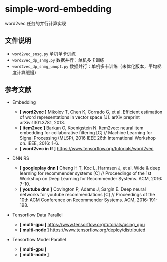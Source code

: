 # simple-word-embedding
word2vec 任务的并行计算实现

## 文件说明

* `word2vec_snsg.py`  单机单卡训练
* `word2vec_dp_snmg.py`  数据并行：单机多卡训练
* `word2vec_dp_snmg_unopt.py`  数据并行：单机多卡训练（未优化版本，平均梯度计算缓慢）

## 参考文献

* Embedding
    - **[ word2vec ]** Mikolov T, Chen K, Corrado G, et al. Efficient estimation of word representations in vector space [J]. arXiv preprint arXiv:1301.3781, 2013.
    - **[ item2vec ]** Barkan O, Koenigstein N. Item2vec: neural item embedding for collaborative filtering [C] // Machine Learning for Signal Processing (MLSP), 2016 IEEE 26th International Workshop on. IEEE, 2016: 1-6.
    - **[ word2vec in tf ]** https://www.tensorflow.org/tutorials/word2vec

* DNN RS
    - **[ googleplay dnn ]** Cheng H T, Koc L, Harmsen J, et al. Wide & deep learning for recommender systems [C] // Proceedings of the 1st Workshop on Deep Learning for Recommender Systems. ACM, 2016: 7-10.
    - **[ youtube dnn ]** Covington P, Adams J, Sargin E. Deep neural networks for youtube recommendations [C] // Proceedings of the 10th ACM Conference on Recommender Systems. ACM, 2016: 191-198.

* Tensorflow Data Parallel
    - **[ multi-gpu ]** https://www.tensorflow.org/tutorials/using_gpu
    - **[ multi-node ]** https://www.tensorflow.org/deploy/distributed

* Tensorflow Model Parallel
    - **[ multi-gpu ]**
    - **[ multi-node ]**
